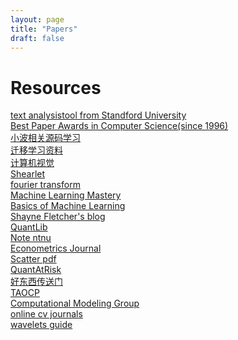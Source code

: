 ```yaml
---
layout: page
title: "Papers"
draft: false
---
```



Resources
=========   

[text analysistool from Standford University](http://www.etcml.com/)  
[Best Paper Awards in Computer Science(since 1996)](http://jeffhuang.com/best_paper_awards.html)  
[小波相关源码学习](http://www.csee.wvu.edu/~xinl/source.html)  
[迁移学习资料](http://www.cse.ust.hk/TL/)  
[计算机视觉](http://www.cvchina.info/)  
[Shearlet](http://www.shearlab.org)  
[fourier transform](http://see.stanford.edu/see/courseInfo.aspx?coll=84d174c2-d74f-493d-92ae-c3f45c0ee091)  
[Machine Learning Mastery](http://machinelearningmastery.com/bootstrapping-machine-learning-book-review)  
[Basics of Machine Learning](http://homepages.inf.ed.ac.uk/vlavrenk/iaml.html)  
[Shayne Fletcher's blog](http://shayne-fletcher.blogspot.com/)  
[QuantLib](http://quantlib.org/docs.shtml#qlws13)  
[Note ntnu](http://www.csie.ntnu.edu.tw/~u91029/index.html)  
[Econometrics Journal](http://www.feweb.vu.nl/econometriclinks/software.html)  
[Scatter pdf](http://www.itsoc.org/resources/media/isit-2013-istanbul/MallatISIT2013.pdf)  
[QuantAtRisk](http://www.quantatrisk.com/)  
[好东西传送门](http://hao.memect.com/?s=)  
[TAOCP](http://www-cs-faculty.stanford.edu/~uno/taocp.html)  
[Computational Modeling
Group](http://cmg.soton.ac.uk/research/categories/programming-languages/python/)  
[online cv
journals](http://www.cse.iitm.ac.in/~sdas/vplab/onlinecvjournals.html)  
[wavelets guide](http://faculty.gvsu.edu/aboufade/web/wavelets/tutorials.htm)   


